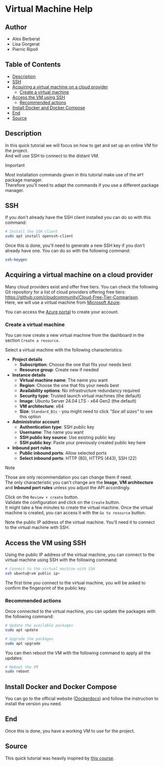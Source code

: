 # Virtual Machine Help

## Author <!-- omit in toc -->
- Alex Berberat
- Lisa Gorgerat
- Pierric Ripoll



## Table of Contents <!-- omit in toc -->
- [Description](#description)
- [SSH](#ssh)
- [Acquiring a virtual machine on a cloud provider](#acquiring-a-virtual-machine-on-a-cloud-provider)
  - [Create a virtual machine](#create-a-virtual-machine)
- [Access the VM using SSH](#access-the-vm-using-ssh)
  - [Recommended actions](#recommended-actions)
- [Install Docker and Docker Compose](#install-docker-and-docker-compose)
- [End](#end)
- [Source](#source)



## Description
In this quick tutorial we will focus on how to get and set up an online VM for the project.  
And will use SSH to connect to the distant VM.

> [!IMPORTANT]
> Most installation commands given in this tutorial make use of the `APT` package manager.  
> Therefore you'll need to adapt the commands if you use a different package manager.


## SSH
If you don't already have the SSH client installed you can do so with this command:
```sh
# Install the SSH client
sudo apt install openssh-client
```

Once this is done, you'll need to generate a new SSH key if you don't already have one.
You can do so with the following command:
```sh
ssh-keygen
```

## Acquiring a virtual machine on a cloud provider
Many cloud providers exist and offer free tiers. You can check the following Git repository for a list of cloud providers offering free tiers: <https://github.com/cloudcommunity/Cloud-Free-Tier-Comparison>.  
Here, we will use a virtual machine from [Microsoft Azure](https://azure.microsoft.com).  

You can access the [Azure portal](https://portal.azure.com) to create your account.  


### Create a virtual machine
You can now create a new virtual machine from the dashboard in the section `Create a resource`.

Select a virtual machine with the following characteristics:
- **Project details**
  - **Subscription**: Choose the one that fits your needs best
  - **Resource group**: Create new if needed
- **Instance details**
  - **Virtual machine name**: The name you want
  - **Region**: Choose the one that fits your needs best
  - **Availability options**: No infrastructure redundancy required
  - **Security type**: Trusted launch virtual machines (the default)
  - **Image**: Ubuntu Server 24.04 LTS - x64 Gen2 (the default)
  - **VM architecture**: x64
  - **Size**: `Standard_B1s` - you might need to click _"See all sizes"_ to see
    this option
- **Administrator account**
  - **Authentication type**: SSH public key
  - **Username**: The name you want
  - **SSH public key source**: Use existing public key
  - **SSH public key**: Paste your previously created public key here
- **Inbound port rules**
  - **Public inbound ports**: Allow selected ports
  - **Select inbound ports**: HTTP (80), HTTPS (443), SSH (22)

> [!NOTE]
> Those are only recommendation you can change them if need.  
> The only characteristic you can't change are the **Image**, **VM architecture** and **Inbound port rules** unless you adjust the API accordingly.  


Click on the `Review + create` button.  
Validate the configuration and click on the `Create` button.  
It might take a few minutes to create the virtual machine. Once the virtual machine is created, you can access it with the `Go to resource` button.  

Note the public IP address of the virtual machine. You'll need it to connect to the virtual machine with SSH.


## Access the VM using SSH
Using the public IP address of the virtual machine, you can connect to the virtual machine using SSH with the following command:
```sh
# Connect to the virtual machine with SSH
ssh ubuntu@<vm public ip>
```

The first time you connect to the virtual machine, you will be asked to confirm the fingerprint of the public key.

### Recommended actions
Once connected to the virtual machine, you can update the packages with the following command:

```sh
# Update the available packages
sudo apt update

# Upgrade the packages
sudo apt upgrade
```

You can then reboot the VM with the following command to apply all the updates:
```sh
# Reboot the VM
sudo reboot
``` 


## Install Docker and Docker Compose
You can go to the official website ([Dockerdocs](https://docs.docker.com/engine/)) and follow the instruction to install the version you need.

## End
Once this is done, you have a working VM to use for the project.


## Source
This quick tutorial was heavily inspired by [this course](https://github.com/heig-vd-dai-course/heig-vd-dai-course/blob/main/20-ssh-and-scp/COURSE_MATERIAL.md).
